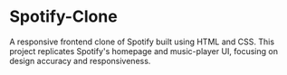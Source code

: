 # Spotify-Clone
A responsive frontend clone of Spotify built using HTML and CSS. This project replicates Spotify's homepage and music-player UI, focusing on design accuracy and responsiveness.
